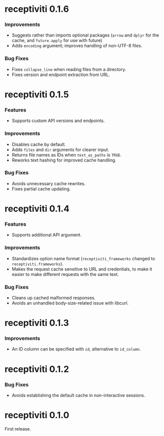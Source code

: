 # receptiviti 0.1.6

### Improvements
* Suggests rather than imports optional packages (`arrow` and `dplyr` for the cache, and `future.apply` for use with future)
* Adds `encoding` argument; improves handling of non-UTF-8 files.

### Bug Fixes
* Fixes `collapse_line` when reading files from a directory.
* Fixes version and endpoint extraction from URL.

# receptiviti 0.1.5

### Features
* Supports custom API versions and endpoints.

### Improvements
* Disables cache by default.
* Adds `files` and `dir` arguments for clearer input.
* Returns file names as IDs when `text_as_paths` is `TRUE`.
* Reworks text hashing for improved cache handling.

### Bug Fixes
* Avoids unnecessary cache rewrites.
* Fixes partial cache updating.

# receptiviti 0.1.4

### Features
* Supports additional API argument.

### Improvements
* Standardizes option name format (`receptiviti_frameworks` changed to `receptiviti.frameworks`).
* Makes the request cache sensitive to URL and credentials, to make it easier to make different requests with the same text.

### Bug Fixes
* Cleans up cached malformed responses.
* Avoids an unhandled body-size-related issue with libcurl.

# receptiviti 0.1.3

### Improvements
* An ID column can be specified with `id`, alternative to `id_column`.

# receptiviti 0.1.2

### Bug Fixes
* Avoids establishing the default cache in non-interactive sessions.

# receptiviti 0.1.0

First release.